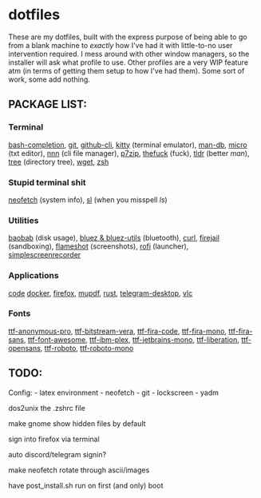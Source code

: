 # dotfiles


These are my dotfiles, built with the express purpose of being able to go from a blank machine to *exactly* how I've had it with little-to-no user intervention required. I mess around with other window managers, so the installer will ask what profile to use. Other profiles are a very WIP feature atm (in terms of getting them setup to how I've had them). Some sort of work, some add nothing.


## PACKAGE LIST:

### Terminal

[bash-completion](https://github.com/scop/bash-completion),
[git](https://git-scm.com/),
[github-cli](https://github.com/cli/cli),
[kitty](https://github.com/kovidgoyal/kitty) (terminal emulator),
[man-db](https://www.nongnu.org/man-db/),
[micro](https://micro-editor.github.io/) (txt editor),
[nnn](https://github.com/jarun/nnn) (cli file manager),
[p7zip](https://github.com/jinfeihan57/p7zip),
[thefuck](https://github.com/nvbn/thefuck) (fuck),
[tldr](https://archlinux.org/packages/community/any/tldr/) (better *man*),
[tree](http://mama.indstate.edu/users/ice/tree/) (directory tree),
[wget](https://www.gnu.org/software/wget/wget.html),
[zsh](https://www.zsh.org/)

### Stupid terminal shit

[neofetch](https://github.com/dylanaraps/neofetch) (system info),
[sl](http://www.tkl.iis.u-tokyo.ac.jp/~toyoda/index_e.html) (when you misspell *ls*)

### Utilities

[baobab](https://wiki.gnome.org/Apps/DiskUsageAnalyzer) (disk usage),
[bluez & bluez-utils](https://github.com/bluez/bluez) (bluetooth),
[curl](https://curl.se/),
[firejail](https://github.com/netblue30/firejail) (sandboxing),
[flameshot](https://github.com/flameshot-org/flameshot) (screenshots),
[rofi](https://github.com/DaveDavenport/rofi) (launcher),
[simplescreenrecorder](https://www.maartenbaert.be/simplescreenrecorder/)


### Applications

[code](https://github.com/microsoft/vscode)
[docker](https://www.docker.com/),
[firefox](https://www.mozilla.org/firefox/),
[mupdf](https://mupdf.com/),
[rust](https://www.rust-lang.org/),
[telegram-desktop](https://desktop.telegram.org/),
[vlc](https://www.videolan.org/vlc/)


### Fonts

[ttf-anonymous-pro](https://www.marksimonson.com/fonts/view/anonymous-pro),
[ttf-bitstream-vera](https://www-old.gnome.org/fonts/),
[ttf-fira-code](https://github.com/tonsky/FiraCode),
[ttf-fira-mono](https://github.com/mozilla/Fira),
[ttf-fira-sans](https://github.com/mozilla/Fira),
[ttf-font-awesome](https://fontawesome.com/),
[ttf-ibm-plex](https://github.com/IBM/plex),
[ttf-jetbrains-mono](https://jetbrains.com/lp/mono),
[ttf-liberation](https://github.com/liberationfonts/liberation-fonts),
[ttf-opensans](https://fonts.google.com/specimen/Open+Sans),
[ttf-roboto](https://material.google.com/style/typography.html),
[ttf-roboto-mono](https://fonts.google.com/specimen/Roboto+Mono)

## TODO:

Config:
    - latex environment
    - neofetch
    - git
    - lockscreen
    - yadm

dos2unix the .zshrc file

make gnome show hidden files by default

sign into firefox via terminal

auto discord/telegram signin?

make neofetch rotate through ascii/images

have post_install.sh run on first (and only) boot
